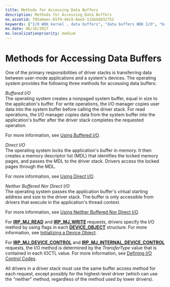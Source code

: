 ```yaml
---
title: Methods for Accessing Data Buffers
description: Methods for Accessing Data Buffers
ms.assetid: f95a0aec-65f9-44c9-8ae5-11bb4d832752
keywords: ["I/O WDK kernel , data buffers", "data buffers WDK I/O", "buffers WDK I/O", "buffers WDK I/O , accessing", "data buffers WDK I/O , accessing", "data transfers WDK kernel , data buffer access", "transferring data WDK kernel , data buffer access"]
ms.date: 06/16/2017
ms.localizationpriority: medium
---
```


# Methods for Accessing Data Buffers


One of the primary responsibilities of driver stacks is transferring data between user-mode applications and a system's devices. The operating system provides the following three methods for accessing data buffers:

<a href="" id="buffered-i-o"></a>*Buffered I/O*  
The operating system creates a nonpaged system buffer, equal in size to the application's buffer. For write operations, the I/O manager copies user data into the system buffer before calling the driver stack. For read operations, the I/O manager copies data from the system buffer into the application's buffer after the driver stack completes the requested operation.

For more information, see [Using Buffered I/O](using-buffered-i-o.md).

<a href="" id="direct-i-o"></a>*Direct I/O*  
The operating system locks the application's buffer in memory. It then creates a memory descriptor list (MDL) that identifies the locked memory pages, and passes the MDL to the driver stack. Drivers access the locked pages through the MDL.

For more information, see [Using Direct I/O](using-direct-i-o.md).

<a href="" id="neither-buffered-nor-direct-i-o"></a>*Neither Buffered Nor Direct I/O*  
The operating system passes the application buffer's virtual starting address and size to the driver stack. The buffer is only accessible from drivers that execute in the application's thread context.

For more information, see [Using Neither Buffered Nor Direct I/O](using-neither-buffered-nor-direct-i-o.md).

For [**IRP\_MJ\_READ**](https://docs.microsoft.com/windows-hardware/drivers/kernel/irp-mj-read) and [**IRP\_MJ\_WRITE**](https://docs.microsoft.com/windows-hardware/drivers/kernel/irp-mj-write) requests, drivers specify the I/O method by using flags in each [**DEVICE\_OBJECT**](https://docs.microsoft.com/windows-hardware/drivers/ddi/wdm/ns-wdm-_device_object) structure. For more information, see [Initializing a Device Object](initializing-a-device-object.md).

For [**IRP\_MJ\_DEVICE\_CONTROL**](https://docs.microsoft.com/windows-hardware/drivers/kernel/irp-mj-device-control) and [**IRP\_MJ\_INTERNAL\_DEVICE\_CONTROL**](https://docs.microsoft.com/windows-hardware/drivers/kernel/irp-mj-internal-device-control) requests, the I/O method is determined by the *TransferType* value that is contained in each IOCTL value. For more information, see [Defining I/O Control Codes](defining-i-o-control-codes.md).

All drivers in a driver stack must use the same buffer access method for each request, except possibly for the highest-level driver (which can use the "neither" method, regardless of the method used by lower drivers).

 

 




